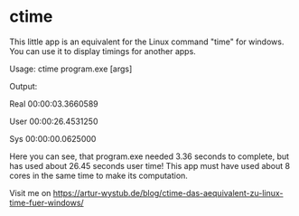 # ctime

This little app is an equivalent for the Linux command "time" for windows. 
You can use it to display timings for another apps.

Usage: ctime program.exe [args]

Output:

Real 00:00:03.3660589

User 00:00:26.4531250

Sys  00:00:00.0625000

Here you can see, that program.exe needed 3.36 seconds to complete, 
but has used about 26.45 seconds user time! This app must have used 
about 8 cores in the same time to make its computation.

Visit me on https://artur-wystub.de/blog/ctime-das-aequivalent-zu-linux-time-fuer-windows/
